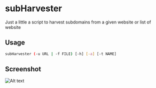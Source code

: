 # subHarvester
Just a little a script to harvest subdomains from a given website or list of website

## Usage

```bash
subHarvester (-u URL | -f FILE) [-h] [-a] [-t NAME]
```

## Screenshot

![Alt text](/img/screen1.jpg?raw=true "Screenshot: testing on google.com")
